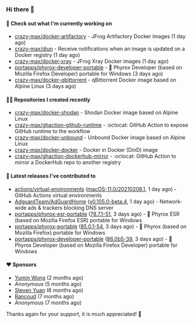 ### Hi there 👋

#### 👷 Check out what I'm currently working on

- [crazy-max/docker-artifactory](https://github.com/crazy-max/docker-artifactory) - JFrog Artifactory Docker images (1 day ago)
- [crazy-max/diun](https://github.com/crazy-max/diun) - Receive notifications when an image is updated on a Docker registry (1 day ago)
- [crazy-max/docker-xray](https://github.com/crazy-max/docker-xray) - JFrog Xray Docker images (1 day ago)
- [portapps/phyrox-developer-portable](https://github.com/portapps/phyrox-developer-portable) - 🚀 Phyrox Developer (based on Mozilla Firefox Developer) portable for Windows (3 days ago)
- [crazy-max/docker-qbittorrent](https://github.com/crazy-max/docker-qbittorrent) - qBittorrent Docker image based on Alpine Linux (3 days ago)

#### 👨‍💻 Repositories I created recently

- [crazy-max/docker-shodan](https://github.com/crazy-max/docker-shodan) - Shodan Docker image based on Alpine Linux
- [crazy-max/ghaction-github-runtime](https://github.com/crazy-max/ghaction-github-runtime) - :octocat: GitHub Action to expose GitHub runtime to the workflow
- [crazy-max/docker-unbound](https://github.com/crazy-max/docker-unbound) - Unbound Docker image based on Alpine Linux
- [crazy-max/docker-docker](https://github.com/crazy-max/docker-docker) - Docker in Docker (DinD) image
- [crazy-max/ghaction-dockerhub-mirror](https://github.com/crazy-max/ghaction-dockerhub-mirror) - :octocat: GitHub Action to mirror a DockerHub repo to another registry

#### 🚀 Latest releases I've contributed to

- [actions/virtual-environments](https://github.com/actions/virtual-environments) ([macOS-11.0/20210208.1](https://github.com/actions/virtual-environments/releases/tag/macOS-11.0%2F20210208.1), 1 day ago) - GitHub Actions virtual environments
- [AdguardTeam/AdGuardHome](https://github.com/AdguardTeam/AdGuardHome) ([v0.105.0-beta.4](https://github.com/AdguardTeam/AdGuardHome/releases/tag/v0.105.0-beta.4), 1 day ago) - Network-wide ads &amp; trackers blocking DNS server
- [portapps/phyrox-esr-portable](https://github.com/portapps/phyrox-esr-portable) ([78.7.1-51](https://github.com/portapps/phyrox-esr-portable/releases/tag/78.7.1-51), 3 days ago) - 🚀 Phyrox ESR (based on Mozilla Firefox ESR) portable for Windows
- [portapps/phyrox-portable](https://github.com/portapps/phyrox-portable) ([85.0.1-54](https://github.com/portapps/phyrox-portable/releases/tag/85.0.1-54), 3 days ago) - 🚀 Phyrox (based on Mozilla Firefox) portable for Windows
- [portapps/phyrox-developer-portable](https://github.com/portapps/phyrox-developer-portable) ([86.0b5-39](https://github.com/portapps/phyrox-developer-portable/releases/tag/86.0b5-39), 3 days ago) - 🚀 Phyrox Developer (based on Mozilla Firefox Developer) portable for Windows

#### ❤️ Sponsors
- [Yumin Wong](https://github.com/itsbagpack) (2 months ago)
- _Anonymous_ (5 months ago)
- [Steven Yuan](https://github.com/syuan100) (6 months ago)
- [Rancoud](https://github.com/rancoud) (7 months ago)
- _Anonymous_ (7 months ago)

Thanks again for your support, it is much appreciated! 🙏
